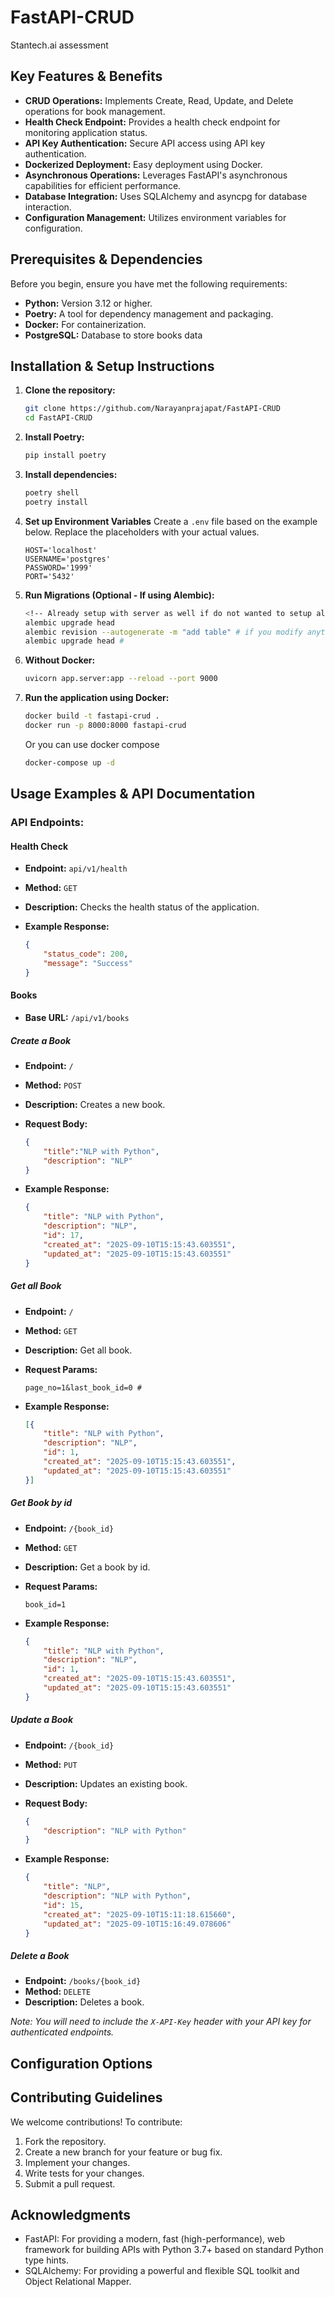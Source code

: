 # FastAPI-CRUD

Stantech.ai assessment

## Key Features & Benefits

- **CRUD Operations:** Implements Create, Read, Update, and Delete operations for book management.
- **Health Check Endpoint:** Provides a health check endpoint for monitoring application status.
- **API Key Authentication:** Secure API access using API key authentication.
- **Dockerized Deployment:** Easy deployment using Docker.
- **Asynchronous Operations:** Leverages FastAPI's asynchronous capabilities for efficient performance.
- **Database Integration:** Uses SQLAlchemy and asyncpg for database interaction.
- **Configuration Management:** Utilizes environment variables for configuration.

## Prerequisites & Dependencies

Before you begin, ensure you have met the following requirements:

- **Python:** Version 3.12 or higher.
- **Poetry:** A tool for dependency management and packaging.
- **Docker:** For containerization.
- **PostgreSQL:** Database to store books data

## Installation & Setup Instructions

1.  **Clone the repository:**

    ```bash
    git clone https://github.com/Narayanprajapat/FastAPI-CRUD
    cd FastAPI-CRUD
    ```

2.  **Install Poetry:**

    ```bash
    pip install poetry
    ```

3.  **Install dependencies:**

    ```bash
    poetry shell
    poetry install
    ```

4. **Set up Environment Variables**
    Create a `.env` file based on the example below. Replace the placeholders with your actual values.

    ```
    HOST='localhost'
    USERNAME='postgres'
    PASSWORD='1999'
    PORT='5432'
    ```

5.  **Run Migrations (Optional - If using Alembic):**

    ```bash
    <!-- Already setup with server as well if do not wanted to setup alembic -->
    alembic upgrade head
    alembic revision --autogenerate -m "add table" # if you modify anything in db
    alembic upgrade head # 
    ```

6.  **Without Docker:**

    ```bash
    uvicorn app.server:app --reload --port 9000
    ```


7.  **Run the application using Docker:**

    ```bash
    docker build -t fastapi-crud .
    docker run -p 8000:8000 fastapi-crud
    ```
    Or you can use docker compose

    ```bash
    docker-compose up -d
    ```

## Usage Examples & API Documentation

### API Endpoints:

#### Health Check

-   **Endpoint:** `api/v1/health`
-   **Method:** `GET`
-   **Description:** Checks the health status of the application.
-   **Example Response:**

    ```json
    {
        "status_code": 200,
        "message": "Success"
    }
    ```

#### Books

-   **Base URL:** `/api/v1/books`

##### Create a Book

-   **Endpoint:** `/`
-   **Method:** `POST`
-   **Description:** Creates a new book.
-   **Request Body:**

    ```json
    {
        "title":"NLP with Python",
        "description": "NLP"
    }
    ```

-   **Example Response:**

    ```json
    {
        "title": "NLP with Python",
        "description": "NLP",
        "id": 17,
        "created_at": "2025-09-10T15:15:43.603551",
        "updated_at": "2025-09-10T15:15:43.603551"
    }
    ```

##### Get all Book

-   **Endpoint:** `/`
-   **Method:** `GET`
-   **Description:** Get all book.
-   **Request Params:**

    ```string
    page_no=1&last_book_id=0 #
    ```

-   **Example Response:**

    ```json
    [{
        "title": "NLP with Python",
        "description": "NLP",
        "id": 1,
        "created_at": "2025-09-10T15:15:43.603551",
        "updated_at": "2025-09-10T15:15:43.603551"
    }]
    ```

##### Get Book by id

-   **Endpoint:** `/{book_id}`
-   **Method:** `GET`
-   **Description:** Get a book by id.
-   **Request Params:**

    ```string
    book_id=1
    ```

-   **Example Response:**

    ```json
    {
        "title": "NLP with Python",
        "description": "NLP",
        "id": 1,
        "created_at": "2025-09-10T15:15:43.603551",
        "updated_at": "2025-09-10T15:15:43.603551"
    }
    ```



##### Update a Book

-   **Endpoint:** `/{book_id}`
-   **Method:** `PUT`
-   **Description:** Updates an existing book.
-   **Request Body:**

    ```json
    {
        "description": "NLP with Python"
    }
    ```
-   **Example Response:**

    ```json
    {
        "title": "NLP",
        "description": "NLP with Python",
        "id": 15,
        "created_at": "2025-09-10T15:11:18.615660",
        "updated_at": "2025-09-10T15:16:49.078606"
    }
    ```

##### Delete a Book

-   **Endpoint:** `/books/{book_id}`
-   **Method:** `DELETE`
-   **Description:** Deletes a book.

*Note: You will need to include the `X-API-Key` header with your API key for authenticated endpoints.*

## Configuration Options

## Contributing Guidelines

We welcome contributions! To contribute:

1.  Fork the repository.
2.  Create a new branch for your feature or bug fix.
3.  Implement your changes.
4.  Write tests for your changes.
5.  Submit a pull request.

## Acknowledgments

-   FastAPI: For providing a modern, fast (high-performance), web framework for building APIs with Python 3.7+ based on standard Python type hints.
-   SQLAlchemy: For providing a powerful and flexible SQL toolkit and Object Relational Mapper.
